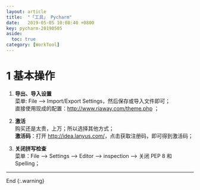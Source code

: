 ```yaml
---
layout: article
title:  "「工具」 Pycharm"
date:   2019-05-05 10:08:40 +0800
key: pycharm-20190505
aside:
  toc: true
category: [WorkTool]
---
```

<!--more-->

# 1 基本操作
1. **导出、导入设置**   
菜单: File --> Import/Export Settings，然后保存或导入文件即可；   
直接使用现成的配置：<http://www.riaway.com/theme.php> ；   

1. **激活**   
购买还是太贵，上万；所以选择其他方式；   
**激活码**：打开 <http://idea.lanyus.com/>，点击获取注册码，即可得到激活码；     

1. **关闭拼写检查**    
菜单：File --> Settings --> Editor --> inspection --> 关闭 PEP 8 和 Spelling；   


-------------------  
End
{:.warning}  
